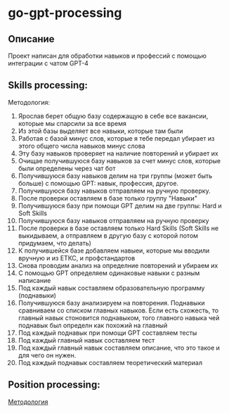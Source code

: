 # go-gpt-processing

## Описание

Проект написан для обработки навыков и профессий с помощью интеграции с чатом GPT-4

## Skills processing:
Методология:
1. Ярослав берет общую базу содержащую в себе все вакансии, которые мы спарсили за все время
2. Из этой базы выделяет все навыки, которые там были
3. Работая с базой минус слов, которые я тебе передал убирает из этого общего числа навыков минус слова
4. Эту базу навыков проверяет на наличие повторений и убирает их
5. Очищае получившуюся базу навыков за счет минус слов, которые были определены через чат бот 
6. Получившуюся базу навыков делим на три группы (может быть больше) с помощью GPT: навык, профессия, другое. 
7. Получившуюся базу навыков отправляем на ручную проверку. 
8. После проверки оставляем в базе только группу "Навыки" 
9. Получившуюся базу при помощи GPT делим на две группы: Hard и Soft Skills
10. Получившуюся базу навыков отправляем на ручную проверку 
11. После проверки в базе оставляем только Hard Skills (Soft Skills не выкидываем, а отправляем в другую базу с которой потом придумаем, что делать)
12. К получившейся базе добавляем навыеи, которые мы вводили вручную и из ЕТКС, и профстандартов
13. Снова проводим анализ на определние повторений и убираем их
14. С помощью GPT определяем одинаковые навыки с разным написание
15. Под каждый навык составляем образовательную программу (поднавыки)
16. Получившуюся базу анализируем на повторения. Поднавыки сравниваем со списком главных навыков. Если есть схожесть, то главный навык стоновится поднавыком, того главного навыка чей поднавык был определн как похожий на главный
17. Под каждый поднавык при помощи GPT составляем тесты
18. Под каждый главный навык составляем тест
19. Под каждый главный навык составляем описание, что это такое и для чего он нужен. 
20. Под каждый поднавык составляем теоретический материал

## Position processing:
[Методология](https://dust-colossus-e6b.notion.site/ff5ee6dc142f4e1ea11402033fc65d92)
